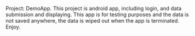 Project: DemoApp.
This project is android app, including login, and data submission and displaying.
This app is for testing purposes and the data is not saved anywhere, the data is wiped out when the app is terminated.
Enjoy.
